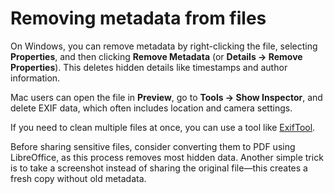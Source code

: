 # Removing metadata from files

On Windows, you can remove metadata by right-clicking the file, selecting **Properties**, and then clicking **Remove 
Metadata** (or **Details → Remove Properties**). This deletes hidden details like timestamps and author information.

Mac users can open the file in **Preview**, go to **Tools → Show Inspector**, and delete EXIF data, which often 
includes location and camera settings.

If you need to clean multiple files at once, you can use a tool like [ExifTool](exiftool.md).

Before sharing sensitive files, consider converting them to PDF using LibreOffice, as this process removes most 
hidden data. Another simple trick is to take a screenshot instead of sharing the original file—this creates a 
fresh copy without old metadata.